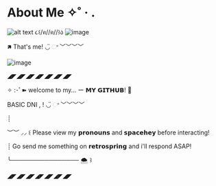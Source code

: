 # About Me ✧˚ · .

![alt text](https://github.com/KleptoZombie/KleptoZombie/assets/167636403/6a14ce6b-ef6b-4b0b-af16-a2673c5dfc6f) ૮꒰/ฅ//ฅ//꒱ა  ![image](https://github.com/KleptoZombie/KleptoZombie/assets/167636403/ec2f9954-8cdd-4d34-8998-3cb3d7306acd)


🢅 That's me! ◡̈ ଂ ﹀﹀﹀﹀


![image](https://github.com/KleptoZombie/KleptoZombie/assets/167636403/e8f43b44-5304-4457-81ba-5fe2c492a9f7)

◢◤◢◤◢◤◢◤◢◤◢◤◢◤
 
✧ :･ﾟ➽ welcome to my... ー 𝗠𝗬 𝗚𝗜𝗧𝗛𝗨𝗕! 🌊

BASIC DNI , ! ◡̈ ଂ ﹀﹀﹀﹀

┊ 

︶︶ ⸝⸝  ꒰ Please view my 𝗽𝗿𝗼𝗻𝗼𝘂𝗻𝘀 and 𝘀𝗽𝗮𝗰𝗲𝗵𝗲𝘆 before interacting! 

┊ Go send me something on 𝗿𝗲𝘁𝗿𝗼𝘀𝗽𝗿𝗶𝗻𝗴 and i'll respond ASAP!

╰──────────────── 🌨️ ꒱

◢◤◢◤◢◤◢◤◢◤◢◤◢◤
